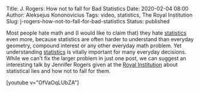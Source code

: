 Title: J. Rogers: How not to fall for Bad Statistics
Date: 2020-02-04 08:00
Author: Aleksejus Kononovicius
Tags: video, statistics, The Royal Institution
Slug: j-rogers-how-not-to-fall-for-bad-statistics
Status: published

Most people hate math and (I would like to claim that) they hate
[statistics](/tag/statistics) even more, because statistics are often harder
to understand than everyday geometry, compound interest or any other everyday
math problem. Yet understanding [statistics](/tag/statistics) is vitally
important for many everyday decisions. While we can't fix the larger problem in
just one post, we can suggest an interesting talk by Jennifer Rogers given at
the [Royal Institution](/tag/the-royal-institution/) about statistical lies
and how not to fall for them.

[youtube v="OfVaOqLUbZA"]

